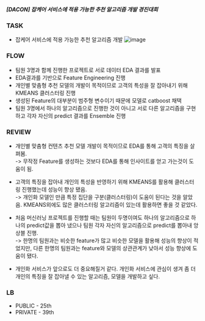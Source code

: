 ##### [DACON] 잡케어 서비스에 적용 가능한 추천 알고리즘 개발 경진대회

### TASK 
- 잡케어 서비스에 적용 가능한 추천 알고리즘 개발
![image](https://user-images.githubusercontent.com/103553532/202410018-be5c3ec4-0bf4-43f9-95e5-2557f94c78d6.png)

### FLOW
- 팀원 3명과 함께 진행한 프로젝트로 서로 데이터 EDA 결과를 발표
- EDA결과를 기반으로 Feature Engineering 진행
- 개인별 맞춤형 추천 모델의 개발이 목적이므로 고객의 특성을 잘 잡아내기 위해 KMEANS 클러스터링 진행
- 생성된 Feature의 대부분이 범주형 변수이기 때문에 모델로 catboost 채택
- 팀원 3명에서 하나의 알고리즘으로 진행한 것이 아니고 서로 다른 알고리즘을 구현하고 각자 자신의 predict 결과를 Ensemble 진행

### REVIEW
- 개인별 맞춤형 컨텐츠 추천 모델 개발이 목적이므로 EDA를 통해 고객의 특징을 살펴봄.<br/>
-> 무작정 Feature를 생성하는 것보다 EDA를 통해 인사이트를 얻고 가는것이 도움이 됨.

- 고객의 특징을 잡아내 개인의 특성을 반영하기 위해 KMEANS를 활용해 클러스터링 진행했는데 성능이 향상 됐음.<br/>
-> 개인화 모델인 만큼 특정 집단을 구분(클러스터링)이 도움이 된다는 것을 알았음. KMEANS외에도 많은 클러스터링 알고리즘이 있는데 활용하면 좋을 것 같았다.

- 처음 머신러닝 프로젝트를 진행할 때는 팀원이 두명이여도 하나의 알고리즘으로 하나의 predict값을 뽑아 냈으나 팀원 각자 자신의 알고리즘으로 predict를 뽑아내 앙상블 진행. <br/>
-> 한명의 팀원과는 비슷한 feature가 많고 비슷한 모델을 활용해 성능의 향상이 적었지만, 다른 한명의 팀원과는 feature와 모델의 상관관계가 낮아서 성능 향상에 도움이 됐다.

- 개인화 서비스가 앞으로도 더 중요해질거 같다. 개인화 서비스에 관심이 생겨 좀 더 개인의 특징을 잘 잡아낼 수 있는 알고리즘, 모델을 개발하고 싶다.


### LB
- PUBLIC - 25th
- PRIVATE - 39th
